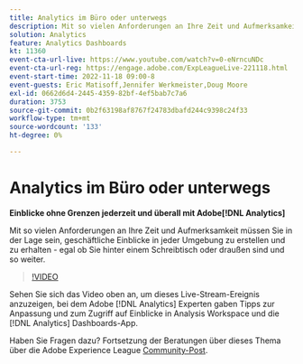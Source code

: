 ```yaml
---
title: Analytics im Büro oder unterwegs
description: Mit so vielen Anforderungen an Ihre Zeit und Aufmerksamkeit müssen Sie in der Lage sein, geschäftliche Einblicke in jeder Umgebung zu erstellen und zu erhalten - egal ob Sie hinter einem Schreibtisch oder draußen sind und so weiter.
solution: Analytics
feature: Analytics Dashboards
kt: 11360
event-cta-url-live: https://www.youtube.com/watch?v=0-eNrncuNDc
event-cta-url-reg: https://engage.adobe.com/ExpLeagueLive-221118.html
event-start-time: 2022-11-18 09:00-8
event-guests: Eric Matisoff,Jennifer Werkmeister,Doug Moore
exl-id: 0662d6d4-2445-4359-82bf-4ef5bab7c7a6
duration: 3753
source-git-commit: 0b2f63198af8767f24783dbafd244c9398c24f33
workflow-type: tm+mt
source-wordcount: '133'
ht-degree: 0%

---
```


# Analytics im Büro oder unterwegs

**Einblicke ohne Grenzen jederzeit und überall mit Adobe[!DNL Analytics]**

Mit so vielen Anforderungen an Ihre Zeit und Aufmerksamkeit müssen Sie in der Lage sein, geschäftliche Einblicke in jeder Umgebung zu erstellen und zu erhalten - egal ob Sie hinter einem Schreibtisch oder draußen sind und so weiter.

>[!VIDEO](https://video.tv.adobe.com/v/3410834/?quality=12&learn=on)

Sehen Sie sich das Video oben an, um dieses Live-Stream-Ereignis anzuzeigen, bei dem Adobe [!DNL Analytics] Experten gaben Tipps zur Anpassung und zum Zugriff auf Einblicke in Analysis Workspace und die [!DNL Analytics] Dashboards-App.

Haben Sie Fragen dazu? Fortsetzung der Beratungen über dieses Thema über die Adobe Experience League [Community-Post](https://experienceleaguecommunities.adobe.com/t5/adobe-analytics-discussions/experience-league-live-post-session-discussion-analytics-in-the/m-p/558787#M3037).

